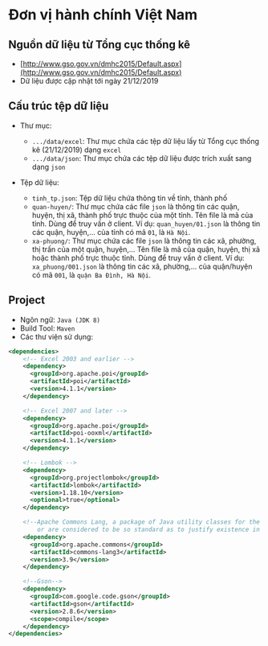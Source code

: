 # Đơn vị hành chính Việt Nam

## Nguồn dữ liệu từ Tổng cục thống kê

- [http://www.gso.gov.vn/dmhc2015/Default.aspx](http://www.gso.gov.vn/dmhc2015/Default.aspx)
- Dữ liệu được cập nhật tới ngày 21/12/2019

## Cấu trúc tệp dữ liệu

- Thư mục:
  - `.../data/excel`: Thư mục chứa các tệp dữ liệu lấy từ Tổng cục thống kê (21/12/2019) dạng `excel`
  - `.../data/json`: Thư mục chứa các tệp dữ liệu được trích xuất sang dạng `json`

- Tệp dữ liệu:
  - `tinh_tp.json`: Tệp dữ liệu chứa thông tin về tỉnh, thành phố
  - `quan-huyen/`: Thư mục chứa các file `json` là thông tin các quận, huyện, thị xã, thành phố trực thuộc của một tỉnh. Tên file là mã của tỉnh. Dùng để truy vấn ở client. Ví dụ: `quan_huyen/01.json` là thông tin các quận, huyện,... của tỉnh có mã `01`, là `Hà Nội`.
  - `xa-phuong/`: Thư mục chứa các file `json` là thông tin các xã, phường, thị trấn của một quận, huyện,... Tên file là mã của quận, huyện, thị xã hoặc thành phố trực thuộc tỉnh. Dùng để truy vấn ở client. Ví dụ: `xa_phuong/001.json` là thông tin các xã, phường,... của quận/huyện có mã `001`, là `quận Ba Đình, Hà Nội`.
  
## Project

- Ngôn ngữ: `Java (JDK 8)`
- Build Tool: `Maven`
- Các thư viện sử dụng:

```xml
<dependencies>
    <!-- Excel 2003 and earlier -->
    <dependency>
      <groupId>org.apache.poi</groupId>
      <artifactId>poi</artifactId>
      <version>4.1.1</version>
    </dependency>

    <!-- Excel 2007 and later -->
    <dependency>
      <groupId>org.apache.poi</groupId>
      <artifactId>poi-ooxml</artifactId>
      <version>4.1.1</version>
    </dependency>

    <!-- Lombok -->
    <dependency>
      <groupId>org.projectlombok</groupId>
      <artifactId>lombok</artifactId>
      <version>1.18.10</version>
      <optional>true</optional>
    </dependency>

    <!--Apache Commons Lang, a package of Java utility classes for the classes that are in java.lang's hierarchy,
        or are considered to be so standard as to justify existence in java.lang.-->
    <dependency>
      <groupId>org.apache.commons</groupId>
      <artifactId>commons-lang3</artifactId>
      <version>3.9</version>
    </dependency>

    <!--Gson-->
    <dependency>
      <groupId>com.google.code.gson</groupId>
      <artifactId>gson</artifactId>
      <version>2.8.6</version>
      <scope>compile</scope>
    </dependency>
</dependencies>
```
